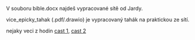 V souboru bible.docx najdeš vypracované sítě od Jardy.

vice_epicky_tahak (.pdf/.drawio) je vypracovaný tahák na praktickou ze sítí.

nejaky veci z hodin [cast 1](./z_hodin.md), [cast 2](./z_hodin2.md)
